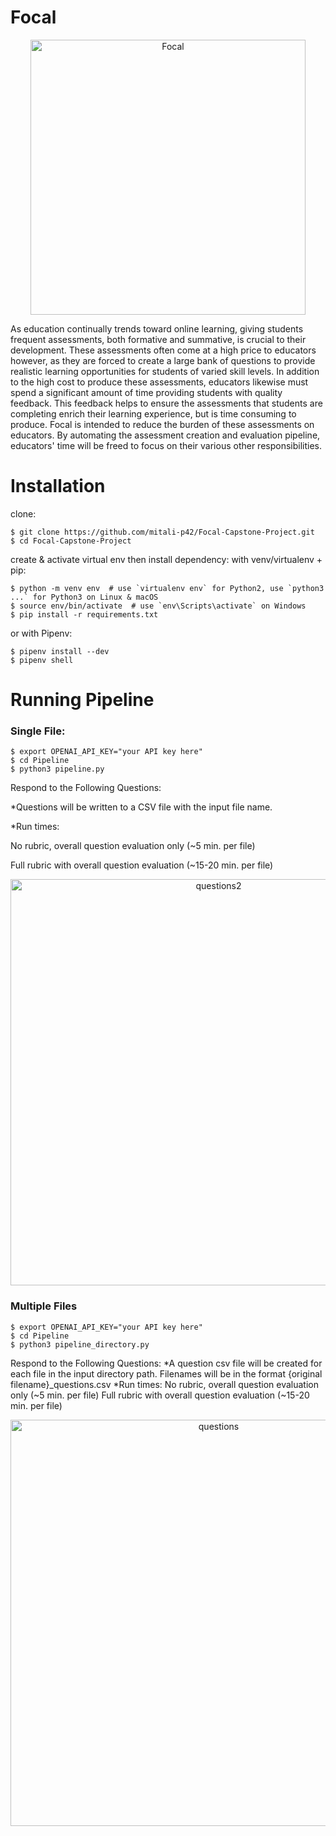 # Focal
<p align="center">
<img width="440" align= "center" alt="Focal" src="https://github.com/mitali-p42/Focal-Capstone-Project/assets/113000033/e1a7fe39-7fac-4533-9e49-2cd1928dc5bf">
</p>

As education continually trends toward online learning, giving students frequent assessments, both formative and summative, is crucial to their development. These assessments often come at a high price to educators however, as they are forced to create a large bank of questions to provide realistic learning opportunities for students of varied skill levels. In addition to the high cost to produce these assessments, educators likewise must spend a significant amount of time providing students with quality feedback. This feedback helps to ensure the assessments that students are completing enrich their learning experience, but is time consuming to produce. Focal is intended to reduce the burden of these assessments on educators. By automating the assessment creation and evaluation pipeline, educators' time will be freed to focus on their various other responsibilities. 

# Installation
clone:
```
$ git clone https://github.com/mitali-p42/Focal-Capstone-Project.git
$ cd Focal-Capstone-Project
```
create & activate virtual env then install dependency:
with venv/virtualenv + pip:
```
$ python -m venv env  # use `virtualenv env` for Python2, use `python3 ...` for Python3 on Linux & macOS
$ source env/bin/activate  # use `env\Scripts\activate` on Windows
$ pip install -r requirements.txt
```
or with Pipenv:
```
$ pipenv install --dev
$ pipenv shell
```
# Running Pipeline
### Single File:
```
$ export OPENAI_API_KEY="your API key here"
$ cd Pipeline
$ python3 pipeline.py
```
Respond to the Following Questions: 

*Questions will be written to a CSV file with the input file name. 

*Run times: 

No rubric, overall question evaluation only (~5 min. per file) 

Full rubric with overall question evaluation (~15-20 min. per file)
<p align="center">
<img width="650" alt="questions2" src="https://github.com/mitali-p42/Focal-Capstone-Project/assets/95736002/caf9eb01-ef3f-4892-8fd5-cc3e06f80680">
</p>


### Multiple Files
```
$ export OPENAI_API_KEY="your API key here"
$ cd Pipeline
$ python3 pipeline_directory.py
```
Respond to the Following Questions:
*A question csv file will be created for each file in the input directory path. Filenames will be in the format {original filename}_questions.csv 
*Run times: 
No rubric, overall question evaluation only (~5 min. per file) 
Full rubric with overall question evaluation (~15-20 min. per file)
<p align="center">
<img width="650" alt="questions" src="https://github.com/mitali-p42/Focal-Capstone-Project/assets/95736002/567c4d44-2d48-4504-9414-9232eac891d5">
</p>

